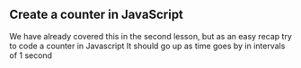 ## Create a counter in JavaScript

We have already covered this in the second lesson, but as an easy recap try to code a counter in Javascript
It should go up as time goes by in intervals of 1 second



<script>
     let counter =0;

     const counterelement =document.getElementById('counter')

     setInterval(() =>{
        count++;
        counterElement.textcounter=counter;
     },1000)
</script>    